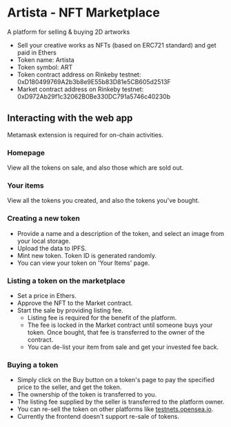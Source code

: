 # Artista - NFT Marketplace
A platform for selling & buying 2D artworks

- Sell your creative works as NFTs (based on ERC721 standard) and get paid in Ethers
- Token name: Artista
- Token symbol: ART
- Token contract address on Rinkeby testnet: 0xD180499769A2b3b8e9E55b83D81e5CB605d2513F
- Market contract address on Rinkeby testnet: 0xD972Ab29f1c32062B0Be330DC791a5746c40230b

## Interacting with the web app
Metamask extension is required for on-chain activities.

### Homepage
View all the tokens on sale, and also those which are sold out.

### Your items
View all the tokens you created, and also the tokens you've bought.

### Creating a new token
- Provide a name and a description of the token, and select an image from your local storage.
- Upload the data to IPFS.
- Mint new token. Token ID is generated randomly.
- You can view your token on 'Your Items' page.

### Listing a token on the marketplace
- Set a price in Ethers.
- Approve the NFT to the Market contract.
- Start the sale by providing listing fee.
  - Listing fee is required for the benefit of the platform.
  - The fee is locked in the Market contract until someone buys your token. Once bought, that fee is transferred to the owner of the contract.
  - You can de-list your item from sale and get your invested fee back.

### Buying a token
- Simply click on the Buy button on a token's page to pay the specified price to the seller, and get the token.
- The ownership of the token is transferred to you.
- The listing fee supplied by the seller is transferred to the platform owner.
- You can re-sell the token on other platforms like [testnets.opensea.io](https://testnets.opensea.io/).
- Currently the frontend doesn't support re-sale of tokens.
